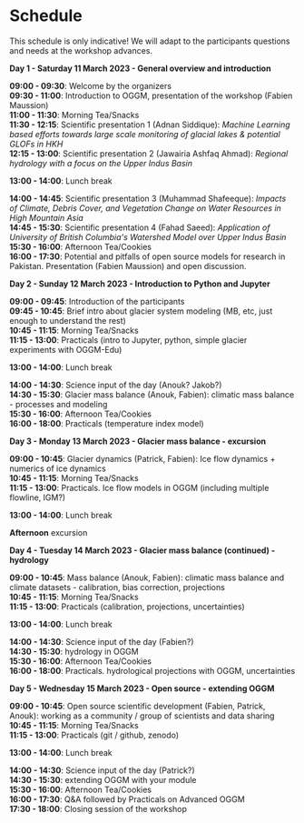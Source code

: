 # Schedule

This schedule is only indicative! We will adapt to the participants questions and needs at the workshop advances.

**Day 1 - Saturday 11 March 2023 - General overview and introduction**

**09:00 - 09:30**: Welcome by the organizers<br>
**09:30 - 11:00**: Introduction to OGGM, presentation of the workshop (Fabien Maussion)<br>
**11:00 - 11:30**: Morning Tea/Snacks<br>
**11:30 - 12:15**: Scientific presentation 1 (Adnan Siddique): *Machine Learning based efforts towards large scale monitoring of glacial lakes & potential GLOFs in HKH*<br>
**12:15 - 13:00**: Scientific presentation 2 (Jawairia Ashfaq Ahmad): *Regional hydrology with a focus on the Upper Indus Basin*<br>

**13:00 - 14:00**: Lunch break

**14:00 - 14:45**: Scientific presentation 3 (Muhammad Shafeeque): *Impacts of Climate, Debris Cover, and Vegetation Change on Water Resources in High Mountain Asia*<br>
**14:45 - 15:30**: Scientific presentation 4 (Fahad Saeed): *Application of University of British Columbia's Watershed Model over Upper Indus Basin*<br>
**15:30 - 16:00**: Afternoon Tea/Cookies<br>
**16:00 - 17:30**: Potential and pitfalls of open source models for research in Pakistan. Presentation (Fabien Maussion) and open discussion.<br>

**Day 2 - Sunday 12 March 2023 - Introduction to Python and Jupyter**

**09:00 - 09:45**: Introduction of the participants<br>
**09:45 - 10:45**: Brief intro about glacier system modeling (MB, etc, just enough to understand the rest)<br> 
**10:45 - 11:15**: Morning Tea/Snacks<br>
**11:15 - 13:00**: Practicals (intro to Jupyter, python, simple glacier experiments with OGGM-Edu)<br>

**13:00 - 14:00**: Lunch break

**14:00 - 14:30**: Science input of the day (Anouk? Jakob?)<br> 
**14:30 - 15:30**: Glacier mass balance (Anouk, Fabien): climatic mass balance - processes and modeling<br> 
**15:30 - 16:00**: Afternoon Tea/Cookies<br>
**16:00 - 18:00**: Practicals (temperature index model)<br>

**Day 3 - Monday 13 March 2023 - Glacier mass balance - excursion**

**09:00 - 10:45**: Glacier dynamics (Patrick, Fabien): Ice flow dynamics + numerics of ice dynamics<br> 
**10:45 - 11:15**: Morning Tea/Snacks<br> 
**11:15 - 13:00**: Practicals. Ice flow models in OGGM (including multiple flowline, IGM?)<br> 

**13:00 - 14:00**: Lunch break

**Afternoon** excursion

**Day 4 - Tuesday 14 March 2023 - Glacier mass balance (continued) - hydrology**

**09:00 - 10:45**: Mass balance (Anouk, Fabien): climatic mass balance and climate datasets - calibration, bias correction, projections<br> 
**10:45 - 11:15**: Morning Tea/Snacks<br> 
**11:15 - 13:00**: Practicals (calibration, projections, uncertainties)<br> 

**13:00 - 14:00**: Lunch break

**14:00 - 14:30**: Science input of the day (Fabien?)<br> 
**14:30 - 15:30**: hydrology in OGGM<br> 
**15:30 - 16:00**: Afternoon Tea/Cookies<br> 
**16:00 - 18:00**: Practicals. hydrological projections with OGGM, uncertainties<br> 

**Day 5 - Wednesday 15 March 2023 - Open source - extending OGGM**

**09:00 - 10:45**: Open source scientific development (Fabien, Patrick, Anouk): working as a community / group of scientists and data sharing<br> 
**10:45 - 11:15**: Morning Tea/Snacks<br> 
**11:15 - 13:00**: Practicals (git / github, zenodo)<br> 

**13:00 - 14:00**: Lunch break

**14:00 - 14:30**: Science input of the day (Patrick?)<br> 
**14:30 - 15:30**: extending OGGM with your module<br> 
**15:30 - 16:00**: Afternoon Tea/Cookies<br> 
**16:00 - 17:30**: Q&A followed by Practicals on Advanced OGGM<br> 
**17:30 - 18:00**: Closing session of the workshop<br> 

